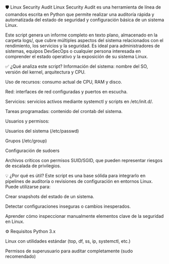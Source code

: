 🛡️ Linux Security Audit
Linux Security Audit es una herramienta de línea de comandos escrita en Python que permite realizar una auditoría rápida y automatizada del estado de seguridad y configuración básica de un sistema Linux.

Este script genera un informe completo en texto plano, almacenado en la carpeta logs/, que cubre múltiples aspectos del sistema relacionados con el rendimiento, los servicios y la seguridad. Es ideal para administradores de sistemas, equipos DevSecOps o cualquier persona interesada en comprender el estado operativo y la exposición de su sistema Linux.

✅ ¿Qué analiza este script?
Información del sistema: nombre del SO, versión del kernel, arquitectura y CPU.

Uso de recursos: consumo actual de CPU, RAM y disco.

Red: interfaces de red configuradas y puertos en escucha.

Servicios: servicios activos mediante systemctl y scripts en /etc/init.d/.

Tareas programadas: contenido del crontab del sistema.

Usuarios y permisos:

Usuarios del sistema (/etc/passwd)

Grupos (/etc/group)

Configuración de sudoers

Archivos críticos con permisos SUID/SGID, que pueden representar riesgos de escalada de privilegios.

💡 ¿Por qué es útil?
Este script es una base sólida para integrarlo en pipelines de auditoría o revisiones de configuración en entornos Linux. Puede utilizarse para:

Crear snapshots del estado de un sistema.

Detectar configuraciones inseguras o cambios inesperados.

Aprender cómo inspeccionar manualmente elementos clave de la seguridad en Linux.

⚙️ Requisitos
Python 3.x

Linux con utilidades estándar (top, df, ss, ip, systemctl, etc.)

Permisos de superusuario para auditar completamente (sudo recomendado)
